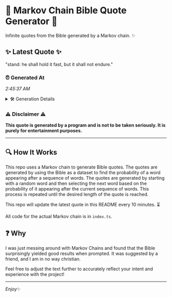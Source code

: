 # 📖 Markov Chain Bible Quote Generator 📖

Infinite quotes from the Bible generated by a Markov chain. ✨

## ✨ Latest Quote ✨
"stand: he shall hold it fast, but it shall not endure."

### ⏰ Generated At
*2:45:37 AM*

<details>
    <summary>🛠️ Generation Details</summary>
    <p>
        <strong>🌱 Seed:</strong> stand:<br>
        <strong>🔄 Iterations:</strong> 10<br>
        <strong>📜 Context History:</strong><br>[ stand: ]: he<br>[ stand:, he ]: shall<br>[ stand:, he, shall ]: hold<br>[ stand:, he, shall, hold ]: it<br>[ stand:, he, shall, hold, it ]: fast,<br>[ stand:, he, shall, hold, it, fast, ]: but<br>[ he, shall, hold, it, fast,, but ]: it<br>[ shall, hold, it, fast,, but, it ]: shall<br>[ hold, it, fast,, but, it, shall ]: not<br>[ it, fast,, but, it, shall, not ]: endure.<br>
    </p>
</details>

### ⚠️ Disclaimer ⚠️
**This quote is generated by a program and is not to be taken seriously. It is purely for entertainment purposes.**

---

## 🔍 How It Works

This repo uses a Markov chain to generate Bible quotes. The quotes are generated by using the Bible as a dataset to find the probability of a word appearing after a sequence of words. The quotes are generated by starting with a random word and then selecting the next word based on the probability of it appearing after the current sequence of words. This process is repeated until the desired length of the quote is reached.

This repo will update the latest quote in this README every 10 minutes. ⏳

All code for the actual Markov chain is in `index.ts`.

## ❓ Why

I was just messing around with Markov Chains and found that the Bible surprisingly yielded good results when prompted. 
It was suggested by a friend, and I am in no way christian.

Feel free to adjust the text further to accurately reflect your intent and experience with the project!

---

*Enjoy*✨
